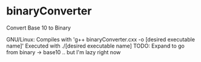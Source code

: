 # binaryConverter
Convert Base 10 to Binary

GNU/Linux:
  Compiles with 'g++ binaryConverter.cxx -o [desired executable name]'
  Executed with ./[desired executable name]
TODO: Expand to go from binary -> base10 .. but I'm lazy right now
